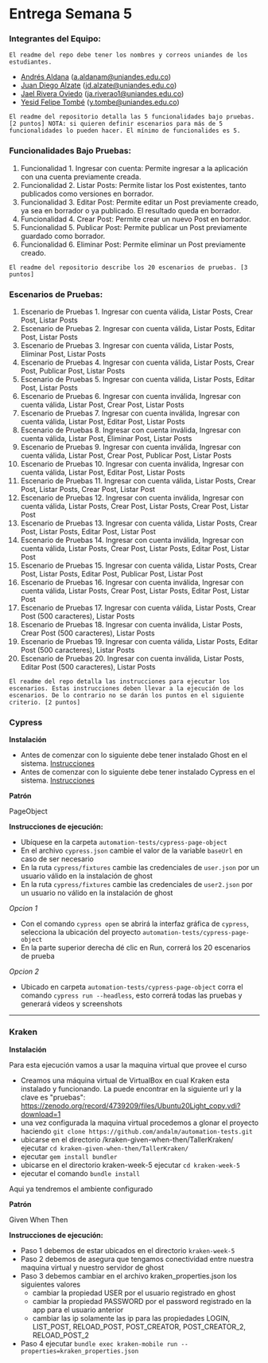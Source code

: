 # Entrega Semana 5

### Integrantes del Equipo:

```
El readme del repo debe tener los nombres y correos uniandes de los estudiantes.
```

- [Andrés Aldana](https://github.com/andalm) (a.aldanam@uniandes.edu.co)
- [Juan Diego Alzate](https://github.com/juandial01) (jd.alzate@uniandes.edu.co)
- [Jael Rivera Oviedo](https://github.com/ja-rivera94) (ja.riverao1@uniandes.edu.co)
- [Yesid Felipe Tombé](https://github.com/Yesidtombe) (y.tombe@uniandes.edu.co)

```
El readme del repositorio detalla las 5 funcionalidades bajo pruebas. [2 puntos] NOTA: si quieren definir escenarios para más de 5 funcionalidades lo pueden hacer. El mínimo de funcionalides es 5.
```

### Funcionalidades Bajo Pruebas:

1. Funcionalidad 1. Ingresar con cuenta: Permite ingresar a la aplicación con una cuenta previamente creada.
2. Funcionalidad 2. Listar Posts: Permite listar los Post existentes, tanto publicados como versiones en borrador.
3. Funcionalidad 3. Editar Post: Permite editar un Post previamente creado, ya sea en borrador o ya publicado. El resultado queda en borrador.
4. Funcionalidad 4. Crear Post: Permite crear un nuevo Post en borrador.
5. Funcionalidad 5. Publicar Post: Permite publicar un Post previamente guardado como borrador.
6. Funcionalidad 6. Eliminar Post: Permite eliminar un Post previamente creado.

```
El readme del repositorio describe los 20 escenarios de pruebas. [3 puntos]
```

### Escenarios de Pruebas:

1. Escenario de Pruebas 1. Ingresar con cuenta válida, Listar Posts, Crear Post, Listar Posts
2. Escenario de Pruebas 2. Ingresar con cuenta válida, Listar Posts, Editar Post, Listar Posts
3. Escenario de Pruebas 3. Ingresar con cuenta válida, Listar Posts, Eliminar Post, Listar Posts
4. Escenario de Pruebas 4. Ingresar con cuenta válida, Listar Posts, Crear Post, Publicar Post, Listar Posts
5. Escenario de Pruebas 5. Ingresar con cuenta válida, Listar Posts, Editar Post, Listar Posts
6. Escenario de Pruebas 6. Ingresar con cuenta inválida, Ingresar con cuenta válida, Listar Post, Crear Post, Listar Posts
7. Escenario de Pruebas 7. Ingresar con cuenta inválida, Ingresar con cuenta válida, Listar Post, Editar Post, Listar Posts
8. Escenario de Pruebas 8. Ingresar con cuenta inválida, Ingresar con cuenta válida, Listar Post, Eliminar Post, Listar Posts
9. Escenario de Pruebas 9. Ingresar con cuenta inválida, Ingresar con cuenta válida, Listar Post, Crear Post, Publicar Post, Listar Posts
10. Escenario de Pruebas 10. Ingresar con cuenta inválida, Ingresar con cuenta válida, Listar Post, Editar Post, Listar Posts
11. Escenario de Pruebas 11. Ingresar con cuenta válida, Listar Posts, Crear Post, Listar Posts, Crear Post, Listar Post
12. Escenario de Pruebas 12. Ingresar con cuenta inválida, Ingresar con cuenta válida, Listar Posts, Crear Post, Listar Posts, Crear Post, Listar Post
13. Escenario de Pruebas 13. Ingresar con cuenta válida, Listar Posts, Crear Post, Listar Posts, Editar Post, Listar Post
14. Escenario de Pruebas 14. Ingresar con cuenta inválida, Ingresar con cuenta válida, Listar Posts, Crear Post, Listar Posts, Editar Post, Listar Post
15. Escenario de Pruebas 15. Ingresar con cuenta válida, Listar Posts, Crear Post, Listar Posts, Editar Post, Publicar Post, Listar Post
16. Escenario de Pruebas 16. Ingresar con cuenta inválida, Ingresar con cuenta válida, Listar Posts, Crear Post, Listar Posts, Editar Post, Listar Post
17. Escenario de Pruebas 17. Ingresar con cuenta válida, Listar Posts, Crear Post (500 caracteres), Listar Posts
18. Escenario de Pruebas 18. Ingresar con cuenta inválida, Listar Posts, Crear Post (500 caracteres), Listar Posts
19. Escenario de Pruebas 19. Ingresar con cuenta válida, Listar Posts, Editar Post (500 caracteres), Listar Posts
20. Escenario de Pruebas 20. Ingresar con cuenta inválida, Listar Posts, Editar Post (500 caracteres), Listar Posts

```
El readme del repo detalla las instrucciones para ejecutar los escenarios. Estas instrucciones deben llevar a la ejecución de los escenarios. De lo contrario no se darán los puntos en el siguiente criterio. [2 puntos]
```

### Cypress

**Instalación**

- Antes de comenzar con lo siguiente debe tener instalado Ghost en el sistema. [Instrucciones](https://ghost.org/docs/install/)
- Antes de comenzar con lo siguiente debe tener instalado Cypress en el sistema. [Instrucciones](https://docs.cypress.io/guides/getting-started/installing-cypress)

**Patrón**

PageObject

**Instrucciones de ejecución:**

- Ubíquese en la carpeta `automation-tests/cypress-page-object`
- En el archivo `cypress.json` cambie el valor de la variable `baseUrl` en caso de ser necesario
- En la ruta `cypress/fixtures` cambie las credenciales de `user.json` por un usuario válido en la instalación de ghost
- En la ruta `cypress/fixtures` cambie las credenciales de `user2.json` por un usuario no válido en la instalación de ghost

_Opcion 1_

- Con el comando `cypress open` se abrirá la interfaz gráfica de `cypress`, selecciona la ubicación del proyecto `automation-tests/cypress-page-object`
- En la parte superior derecha dé clic en Run, correrá los 20 escenarios de prueba

_Opcion 2_

- Ubicado en carpeta `automation-tests/cypress-page-object` corra el comando `cypress run --headless`, esto correrá todas las pruebas y generará videos y screenshots

---

### Kraken

**Instalación**

Para esta ejecución vamos a usar la maquina virtual que provee el curso 
* Creamos una máquina virtual de VirtualBox en cual Kraken esta instalado y funcionando. La puede encontrar en la siguiente url y la clave es "pruebas": https://zenodo.org/record/4739209/files/Ubuntu20Light_copy.vdi?download=1
* una vez configurada la maquina virtual procedemos a glonar el proyecto haciendo `git clone https://github.com/andalm/automation-tests.git`
* ubicarse en el directorio /kraken-given-when-then/TallerKraken/ ejecutar `cd kraken-given-when-then/TallerKraken/`
* ejecutar `gem install bundler`
* ubicarse en el directorio kraken-week-5 ejecutar `cd kraken-week-5`
* ejecutar el comando `bundle install`

Aqui ya tendremos el ambiente configurado

**Patrón**

Given When Then

**Instrucciones de ejecución:**

- Paso 1 debemos de estar ubicados en el directorio `kraken-week-5`
- Paso 2 debemos de asegura que tengamos conectividad entre nuestra maquina virtual y nuestro servidor de ghost
- Paso 3 debemos cambiar en el archivo kraken_properties.json los siguientes valores 
  - cambiar la propiedad USER por el usuario registrado en ghost
  - cambiar la propiedad PASSWORD por el password registrado en la app para el usuario anterior
  - cambiar las ip solamente las ip para las propiedades  LOGIN, LIST_POST, RELOAD_POST, POST_CREATOR, POST_CREATOR_2, RELOAD_POST_2
- Paso 4 ejecutar `bundle exec kraken-mobile run --properties=kraken_properties.json`
